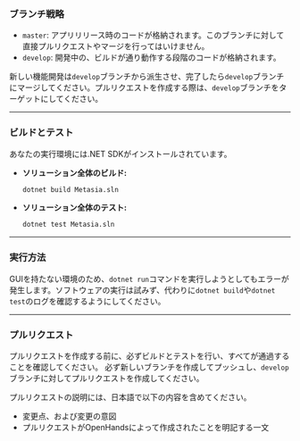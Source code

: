 ### ブランチ戦略

* `master`: アプリリリース時のコードが格納されます。このブランチに対して直接プルリクエストやマージを行ってはいけません。
* `develop`: 開発中の、ビルドが通り動作する段階のコードが格納されます。

新しい機能開発は`develop`ブランチから派生させ、完了したら`develop`ブランチにマージしてください。プルリクエストを作成する際は、`develop`ブランチをターゲットにしてください。

---

### ビルドとテスト

あなたの実行環境には.NET SDKがインストールされています。

* **ソリューション全体のビルド:**
    ```bash
    dotnet build Metasia.sln
    ```
* **ソリューション全体のテスト:**
    ```bash
    dotnet test Metasia.sln
    ```

---

### 実行方法

GUIを持たない環境のため、`dotnet run`コマンドを実行しようとしてもエラーが発生します。ソフトウェアの実行は試みず、代わりに`dotnet build`や`dotnet test`のログを確認するようにしてください。

---

### プルリクエスト

プルリクエストを作成する前に、必ずビルドとテストを行い、すべてが通過することを確認してください。
必ず新しいブランチを作成してプッシュし、`develop`ブランチに対してプルリクエストを作成してください。

プルリクエストの説明には、日本語で以下の内容を含めてください。
- 変更点、および変更の意図
- プルリクエストがOpenHandsによって作成されたことを明記する一文